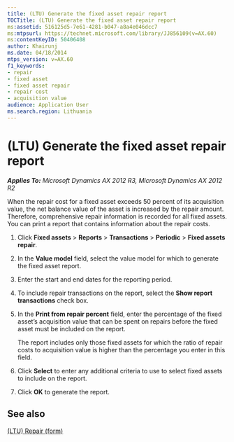 ```yaml
---
title: (LTU) Generate the fixed asset repair report
TOCTitle: (LTU) Generate the fixed asset repair report
ms:assetid: 516125d5-7e61-4281-b047-a8a4e046dcc7
ms:mtpsurl: https://technet.microsoft.com/library/JJ856109(v=AX.60)
ms:contentKeyID: 50406408
author: Khairunj
ms.date: 04/18/2014
mtps_version: v=AX.60
f1_keywords:
- repair
- fixed asset
- fixed asset repair
- repair cost
- acquisition value
audience: Application User
ms.search.region: Lithuania
---
```


# (LTU) Generate the fixed asset repair report 


_**Applies To:** Microsoft Dynamics AX 2012 R3, Microsoft Dynamics AX 2012 R2_

When the repair cost for a fixed asset exceeds 50 percent of its acquisition value, the net balance value of the asset is increased by the repair amount. Therefore, comprehensive repair information is recorded for all fixed assets. You can print a report that contains information about the repair costs.

1.  Click **Fixed assets** \> **Reports** \> **Transactions** \> **Periodic** \> **Fixed assets repair**.

2.  In the **Value model** field, select the value model for which to generate the fixed asset report.

3.  Enter the start and end dates for the reporting period.

4.  To include repair transactions on the report, select the **Show report transactions** check box.

5.  In the **Print from repair percent** field, enter the percentage of the fixed asset’s acquisition value that can be spent on repairs before the fixed asset must be included on the report.
    
    The report includes only those fixed assets for which the ratio of repair costs to acquisition value is higher than the percentage you enter in this field.

6.  Click **Select** to enter any additional criteria to use to select fixed assets to include on the report.

7.  Click **OK** to generate the report.

## See also

[(LTU) Repair (form)](https://technet.microsoft.com/library/jj665105\(v=ax.60\))

  


